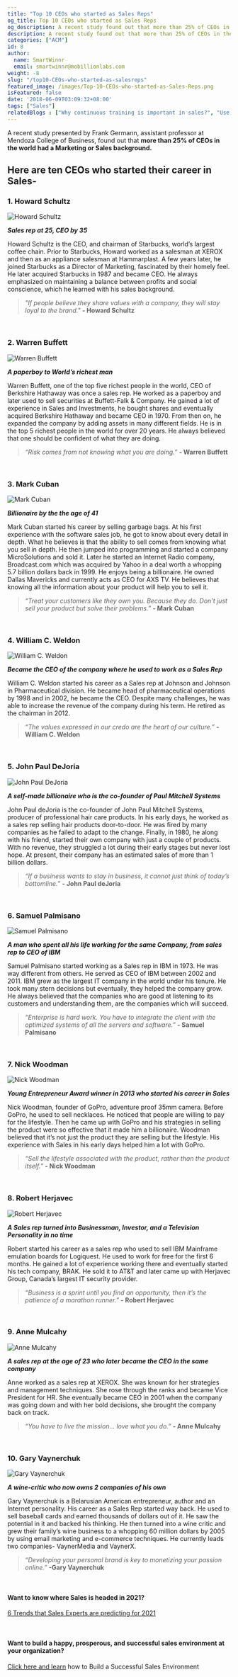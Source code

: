 ```yaml
---
title: "Top 10 CEOs who started as Sales Reps"
og_title: Top 10 CEOs who started as Sales Reps
og_description: A recent study found out that more than 25% of CEOs in the world had a Marketing or Sales background. Here are ten CEOs who started their career in Sales.
description: A recent study found out that more than 25% of CEOs in the world had a Marketing or Sales background. Here are ten CEOs who started their career in Sales.
categories: ["ACM"]
id: 8
author:
  name: SmartWinnr
  email: smartwinnr@mobillionlabs.com
weight: -8
slug: "/top10-CEOs-who-started-as-salesreps"
featured_image: /images/Top-10-CEOs-who-started-as-Sales-Reps.png
isFeatured: false
date: '2018-06-09T03:09:32+08:00'
tags: ["Sales"]
relatedBlogs : ["Why continuous training is important in sales?", "Use Micro-Learning to Turbo-Charge your Sales Team", "How Good Product Knowledge help Sales Teams to Sell Effectively"]
---
```


A recent study presented by Frank Germann, assistant professor at Mendoza College of Business, found out that **more than 25% of CEOs in the world had a Marketing or Sales background.**  

## Here are ten CEOs who started their career in Sales-

### 1. Howard Schultz

<!-- ![Howard Schultz](/images/ceos/schultz.jpg =120x) -->
<img alt="Howard Schultz" src="/images/ceos/schultz.jpg" class="ml-blog-images">

***Sales rep at 25, CEO by 35***   

Howard Schultz is the CEO, and chairman of Starbucks, world’s largest coffee chain. Prior to Starbucks, Howard worked as a salesman at XEROX and then as an appliance salesman at Hammarplast. A few years later, he joined Starbucks as a Director of Marketing, fascinated by their homely feel. He later acquired Starbucks in 1987 and became CEO. He always emphasized on maintaining a balance between profits and social conscience, which he learned with his sales background.

>_"If people believe they share values with a company, they will stay loyal to the brand."_
**- Howard Schultz**

&nbsp;
### 2. Warren Buffett

<!-- ![Warren Buffett](/images/ceos/buffett.jpg =120x) -->
<img alt="Warren Buffett" src="/images/ceos/buffett.jpg" class="ml-blog-images">  

***A paperboy to World’s richest man***

Warren Buffett, one of the top five richest people in the world, CEO of Berkshire Hathaway was once a sales rep. He worked as a paperboy and later used to sell securities at Buffett-Falk & Company. He gained a lot of experience in Sales and Investments, he bought shares and eventually acquired Berkshire Hathaway and became CEO in 1970. From then on, he expanded the company by adding assets in many different fields. He is in the top 5 richest people in the world for over 20 years. He always believed that one should be confident of what they are doing.

>_“Risk comes from not knowing what you are doing.”_
**- Warren Buffett**

&nbsp;
### 3. Mark Cuban

<!-- ![Mark Cuban](/images/ceos/mark_cuban.jpeg =120x) -->
<img alt="Mark Cuban" src="/images/ceos/mark_cuban.jpeg" class="ml-blog-images">

***Billionaire by the the age of 41***

 Mark Cuban started his career by selling garbage bags. At his first experience with the software sales job, he got to know about every detail in depth. What he believes is that the ability to sell comes from knowing what you sell in depth. He then jumped into programming and started a company MicroSolutions and sold it. Later he started an Internet Radio company, Broadcast.com which was acquired by Yahoo in a deal worth a whopping 5.7 billion dollars back in 1999. He enjoys being a billionaire. He owned Dallas Mavericks and currently acts as CEO for AXS TV. He believes that knowing all the information about your product will help you to sell it.

 >_“Treat your customers like they own you. Because they do. Don’t just sell your product but solve their problems.”_
 **- Mark Cuban**

&nbsp;
### 4. William C. Weldon

<!-- ![William C. Weldon](/images/ceos/weldon.jpeg =120x) -->
<img alt="William C. Weldon" src="/images/ceos/weldon.jpeg" class="ml-blog-images">

***Became the CEO of the company where he used to work as a Sales Rep***

William C. Weldon started his career as a Sales rep at Johnson and Johnson in Pharmaceutical division. He became head of pharmaceutical operations by 1998 and in 2002, he became the CEO. Despite many challenges, he was able to increase the revenue of the company during his term. He retired as the chairman in 2012.

>_“The values expressed in our credo are the heart of our culture.”_
**- William C. Weldon**

&nbsp;
### 5. John Paul DeJoria

<!-- ![John Paul DeJoria](/images/ceos/dejoria.jpeg =120x) -->
<img alt="John Paul DeJoria" src="/images/ceos/dejoria.jpeg" class="ml-blog-images">

***A self-made billionaire who is the co-founder of Paul Mitchell Systems***

John Paul deJoria is the co-founder of John Paul Mitchell Systems, producer of professional hair care products. In his early days, he worked as a sales rep selling hair products door-to-door. He was fired by many companies as he failed to adapt to the change. Finally, in 1980, he along with his friend, started their own company with just a couple of products. With no revenue, they struggled a lot during their early stages but never lost hope. At present, their company has an estimated sales of more than 1 billion dollars.

>_“If a business wants to stay in business, it cannot just think of today’s bottomline.”_
**- John Paul deJoria**

&nbsp;
### 6. Samuel Palmisano

<!-- ![Samuel Palmisano](/images/ceos/palmisano.jpeg =120x) -->
<img alt="Samuel Palmisano" src="/images/ceos/palmisano.jpeg" class="ml-blog-images">

***A man who spent all his life working for the same Company, from sales rep to CEO of IBM***

Samuel Palmisano started working as a Sales rep in IBM in 1973. He was way different from others. He served as CEO of IBM between 2002 and 2011. IBM grew as the largest IT company in the world under his tenure. He took many stern decisions but eventually, they helped the company grow. He always believed that the companies who are good at listening to its customers and understanding them, are the companies which will succeed.

>_“Enterprise is hard work. You have to integrate the client with the optimized systems of all the servers and software.”_
**- Samuel Palmisano**

&nbsp;
### 7. Nick Woodman

<!-- ![Nick Woodman](/images/ceos/woodman.jpeg =120x) -->
<img alt="Nick Woodman" src="/images/ceos/woodman.jpeg" class="ml-blog-images">

***Young Entrepreneur Award winner in 2013 who started his career in Sales***

Nick Woodman, founder of GoPro, adventure proof 35mm camera. Before GoPro, he used to sell necklaces. He noticed that people are willing to pay for the lifestyle. Then he came up with GoPro and his strategies in selling the product were so effective that it made him a billionaire. Woodman believed that it’s not just the product they are selling but the lifestyle. His experience with Sales in his early days helped him a lot with GoPro.

>_“Sell the lifestyle associated with the product, rather than the product itself.”_
**- Nick Woodman**

&nbsp;
### 8. Robert Herjavec

<!-- ![Robert Herjavec](/images/ceos/hervajec.png =120x) -->
<img alt="Robert Herjavec" src="/images/ceos/hervajec.png" class="ml-blog-images">

***A Sales rep turned into Businessman, Investor, and a Television Personality in no time***

Robert started his career as a sales rep who used to sell IBM Mainframe emulation boards for Logiquest. He used to work for free for the first 6 months. He gained a lot of experience working there and eventually started his tech company, BRAK. He sold it to AT&T and later came up with Herjavec Group, Canada’s largest IT security provider.

>_“Business is a sprint until you find an opportunity, then it’s the patience of a marathon runner.”_
**- Robert Herjavec**

&nbsp;
### 9. Anne Mulcahy

<!-- ![Anne Mulcahy](/images/ceos/mulcahy.jpeg =120x) -->
<img alt="Anne Mulcahy" src="/images/ceos/mulcahy.jpeg" class="ml-blog-images">

***A sales rep at the age of 23 who later became the CEO in the same company***

Anne worked as a sales rep at XEROX. She was known for her strategies and management techniques. She rose through the ranks and became Vice President for HR. She eventually became CEO in 2001 when the company was going down and with her bold decisions, she brought the company back on track.

>_“You have to live the mission... love what you do.”_
**- Anne Mulcahy**

&nbsp;
### 10. Gary Vaynerchuk

<!-- ![Gary Vaynerchuk](/images/ceos/vaynerchuk.jpg =120x) -->
<img alt="Gary Vaynerchuk" src="/images/ceos/vaynerchuk.jpg" class="ml-blog-images">

***A wine-critic who now owns 2 companies of his own***

Gary Vaynerchuk is a Belarusian American entrepreneur, author and an Internet personality. His career as a Sales Rep started way back. He used to sell baseball cards and earned thousands of dollars out of it. He saw the potential in it and backed his thinking. He then turned into a wine critic and grew their family’s wine business to a whopping 60 million dollars by 2005 by using email marketing and e-commerce techniques. He currently leads two companies- VaynerMedia and VaynerX.

>_“Developing your personal brand is key to monetizing your passion online.”_
**-Gary Vaynerchuk**

<br>

#### **Want to know where Sales is headed in 2021?**

<a href="https://smartwinnr.com/post/6-trends-that-sales-experts-are-predicting-for-2021/" target="_blank" class="ml_custom_link">6 Trends that Sales Experts are predicting for 2021</a>

<br>

#### **Want to build a happy, prosperous, and successful sales environment at your organization?**

<a href="https://www.smartwinnr.com/post/how-to-build-a-successful-sales-environment/" target="_blank" class="ml_custom_link">Click here and learn</a> how to Build a Successful Sales Environment